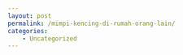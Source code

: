 ```yaml
---
layout: post
permalink: /mimpi-kencing-di-rumah-orang-lain/
categories:
    - Uncategorized
---
```


